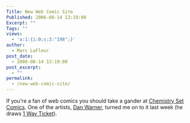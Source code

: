 ```yaml
---
Title: New Web Comic Site
Published: 2006-08-14 13:19:00
Excerpt: ""
Tags: ""
views:
  - 'a:1:{i:0;s:3:"198";}'
author:
  - Marc LaFleur
post_date:
  - 2006-08-14 13:19:00
post_excerpt:
  - ""
permalink:
  - /new-web-comic-site/
---
```

<p>If you&#39;re a fan of web comics you should take a gander at <a href="http://www.chemsetcomics.com" target="_blank" title="Chemestry Set Comics">Chemistry  Set Comics</a>. One of the artists, <a href="http://www.danielwarner.net/" target="_blank">Dan Warner</a>, turned me on to it last week (he draws <a href="http://www.chemsetcomics.com/category/1-way-ticket/" target="_blank">1 Way Ticket</a>). <br /></p>